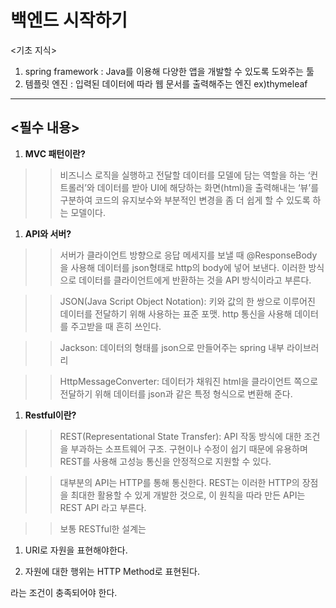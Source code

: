 # 백엔드 시작하기

<기초 지식>

1. spring framework : Java를 이용해 다양한 앱을 개발할 수 있도록 도와주는 툴
2. 템플릿 엔진 : 입력된 데이터에 따라 웹 문서를 출력해주는 엔진    ex)thymeleaf

---

## **<필수 내용>**

1. **MVC 패턴이란?**

>>비즈니스 로직을 실행하고 전달할 데이터를 모델에 담는 역할을 하는 ‘컨트롤러’와 데이터를 받아 UI에 해당하는 화면(html)을 출력해내는 ‘뷰’를 구분하여 코드의 유지보수와 부분적인 변경을 좀 더 쉽게 할 수 있도록 하는 모델이다.

1. **API와 서버?**

>> 서버가 클라이언트 방향으로 응답 메세지를 보낼 때 @ResponseBody 을 사용해 데이터를 json형태로 http의 body에 넣어 보낸다. 이러한 방식으로 데이터를 클라이언트에게 반환하는 것을 API 방식이라고 부른다. 

>>JSON(Java Script Object Notation): 키와 값의 한 쌍으로 이루어진 데이터를 전달하기 위해 사용하는 표준 포맷. http 통신을 사용해 데이터를 주고받을 때 흔히 쓰인다.

>>Jackson: 데이터의 형태를 json으로 만들어주는 spring 내부 라이브러리

>>HttpMessageConverter: 데이터가 채워진 html을 클라이언트 쪽으로 전달하기 위해 데이터를 json과 같은 특정 형식으로 변환해 준다.

1. **Restful이란?**

>>REST(Representational State Transfer): API 작동 방식에 대한 조건을 부과하는 소프트웨어 구조. 구현이나 수정이 쉽기 때문에 유용하며 REST를 사용해 고성능 통신을 안정적으로 지원할 수 있다. 

>>대부분의 API는 HTTP를 통해 통신한다. REST는 이러한 HTTP의 장점을 최대한 활용할 수 있게 개발한 것으로, 이 원칙을 따라 만든 API는 REST API 라고 부른다. 

>>보통 RESTful한 설계는

1) URI로 자원을 표현해야한다.

2) 자원에 대한 행위는 HTTP Method로 표현된다.

라는 조건이 충족되어야 한다.